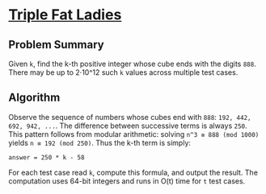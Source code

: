 # [Triple Fat Ladies](https://www.spoj.com/problems/EIGHTS)

## Problem Summary
Given `k`, find the k-th positive integer whose cube ends with the digits `888`.
There may be up to 2·10^12 such `k` values across multiple test cases.

## Algorithm
Observe the sequence of numbers whose cubes end with `888`:
`192, 442, 692, 942, ...`.
The difference between successive terms is always `250`.
This pattern follows from modular arithmetic: solving `n^3 ≡ 888 (mod 1000)`
yields `n ≡ 192 (mod 250)`.
Thus the k-th term is simply:

```
answer = 250 * k - 58
```

For each test case read `k`, compute this formula, and output the result.
The computation uses 64-bit integers and runs in O(t) time for `t` test cases.
